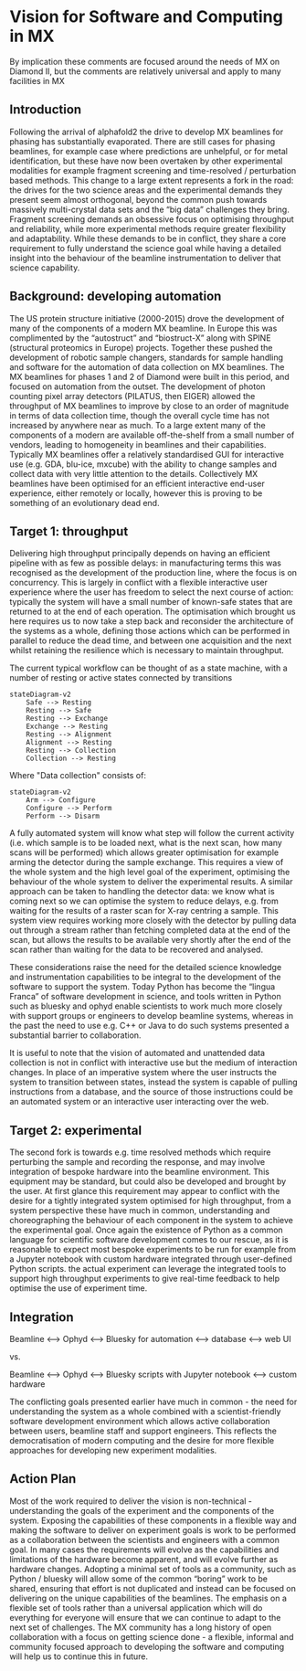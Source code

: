 # Vision for Software and Computing in MX

By implication these comments are focused around the needs of MX on Diamond II, but the comments are relatively universal and apply to many facilities in MX

## Introduction

Following the arrival of alphafold2 the drive to develop MX beamlines for phasing has substantially evaporated. There are still cases for phasing beamlines, for example case where predictions are unhelpful, or for metal identification, but these have now been overtaken by other experimental modalities for example fragment screening and time-resolved / perturbation based methods. This change to a large extent represents a fork in the road: the drives for the two science areas and the experimental demands they present seem almost orthogonal, beyond the common push towards massively multi-crystal data sets and the “big data” challenges they bring. Fragment screening demands an obsessive focus on optimising throughput and reliability, while more experimental methods require greater flexibility and adaptability. While these demands to be in conflict, they share a core requirement to fully understand the science goal while having a detailed insight into the behaviour of the beamline instrumentation to deliver that science capability.

## Background: developing automation

The US protein structure initiative (2000-2015) drove the development of many of the components of a modern MX beamline. In Europe this was complimented by the “autostruct” and “biostruct-X” along with SPINE (structural proteomics in Europe) projects. Together these pushed the development of robotic sample changers, standards for sample handling and software for the automation of data collection on MX beamlines. The MX beamlines for phases 1 and 2 of Diamond were built in this period, and focused on automation from the outset. The development of photon counting pixel array detectors (PILATUS, then EIGER) allowed the throughput of MX beamlines to improve by close to an order of magnitude in terms of data collection time, though the overall cycle time has not increased by anywhere near as much. To a large extent many of the components of a modern are available off-the-shelf from a small number of vendors, leading to homogeneity in beamlines and their capabilities. Typically MX beamlines offer a relatively standardised GUI for interactive use (e.g. GDA, blu-ice, mxcube) with the ability to change samples and collect data with very little attention to the details. Collectively MX beamlines have been optimised for an efficient interactive end-user experience, either remotely or locally, however this is proving to be something of an evolutionary dead end.

## Target 1: throughput

Delivering high throughput principally depends on having an efficient pipeline with as few as possible delays: in manufacturing terms this was recognised as the development of the production line, where the focus is on concurrency. This is largely in conflict with a flexible interactive user experience where the user has freedom to select the next course of action: typically the system will have a small number of known-safe states that are returned to at the end of each operation. The optimisation which brought us here requires us to now take a step back and reconsider the architecture of the systems as a whole, defining those actions which can be performed in parallel to reduce the dead time, and between one acquisition and the next whilst retaining the resilience which is necessary to maintain throughput.

The current typical workflow can be thought of as a state machine, with a number of resting or active states connected by transitions

```mermaid
stateDiagram-v2
    Safe --> Resting
    Resting --> Safe
    Resting --> Exchange
    Exchange --> Resting
    Resting --> Alignment
    Alignment --> Resting
    Resting --> Collection
    Collection --> Resting
```

Where "Data collection" consists of:

```mermaid
stateDiagram-v2
    Arm --> Configure
    Configure --> Perform
    Perform --> Disarm
```

A fully automated system will know what step will follow the current activity (i.e. which sample is to be loaded next, what is the next scan, how many scans will be performed) which allows greater optimisation for example arming the detector during the sample exchange. This requires a view of the whole system and the high level goal of the experiment, optimising the behaviour of the whole system to deliver the experimental results. A similar approach can be taken to handling the detector data: we know what is coming next so we can optimise the system to reduce delays, e.g. from waiting for the results of a raster scan for X-ray centring a sample. This system view requires working more closely with the detector by pulling data out through a stream rather than fetching completed data at the end of the scan, but allows the results to be available very shortly after the end of the scan rather than waiting for the data to be recovered and analysed.

These considerations raise the need for the detailed science knowledge and instrumentation capabilities to be integral to the development of the software to support the system. Today Python has become the “lingua Franca” of software development in science, and tools written in Python such as bluesky and ophyd enable scientists to work much more closely with support groups or engineers to develop beamline systems, whereas in the past the need to use e.g. C++ or Java to do such systems presented a substantial barrier to collaboration.

It is useful to note that the vision of automated and unattended data collection is not in conflict with interactive use but the medium of interaction changes. In place of an imperative system where the user instructs the system to transition between states, instead the system is capable of pulling instructions from a database, and the source of those instructions could be an automated system or an interactive user interacting over the web.

## Target 2: experimental

The second fork is towards e.g. time resolved methods which require perturbing the sample and recording the response, and may involve integration of bespoke hardware into the beamline environment. This equipment may be standard, but could also be developed and brought by the user. At first glance this requirement may appear to conflict with the desire for a tightly integrated system optimised for high throughput, from a system perspective these have much in common, understanding and choreographing the behaviour of each component in the system to achieve the experimental goal. Once again the existence of Python as a common language for scientific software development comes to our rescue, as it is reasonable to expect most bespoke experiments to be run for example from a Jupyter notebook with custom hardware integrated through user-defined Python scripts. the actual experiment can leverage the integrated tools to support high throughput experiments to give real-time feedback to help optimise the use of experiment time.

## Integration

Beamline <--> Ophyd <--> Bluesky for automation <—> database <—> web UI

vs.

Beamline <--> Ophyd <--> Bluesky scripts with Jupyter notebook <—> custom hardware

The conflicting goals presented earlier have much in common - the need for understanding the system as a whole combined with a scientist-friendly software development environment which allows active collaboration between users, beamline staff and support engineers. This reflects the democratisation of modern computing and the desire for more flexible approaches for developing new experiment modalities.

## Action Plan

Most of the work required to deliver the vision is non-technical - understanding the goals of the experiment and the components of the system. Exposing the capabilities of these components in a flexible way and making the software to deliver on experiment goals is work to be performed as a collaboration between the scientists and engineers with a common goal. In many cases the requirements will evolve as the capabilities and limitations of the hardware become apparent, and will evolve further as hardware changes. Adopting a minimal set of tools as a community, such as Python / bluesky will allow some of the common “boring” work to be shared, ensuring that effort is not duplicated and instead can be focused on delivering on the unique capabilities of the beamlines. The emphasis on a flexible set of tools rather than a universal application which will do everything for everyone will ensure that we can continue to adapt to the next set of challenges. The MX community has a long history of open collaboration with a focus on getting science done - a flexible, informal and community focused approach to developing the software and computing will help us to continue this in future.
